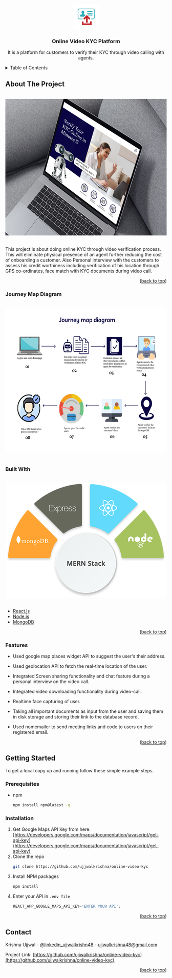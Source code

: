 <div id="top"></div>


<!-- PROJECT LOGO -->
<br />
<div align="center">
  <a href="https://github.com/ujjwalkrishna/online-video-kyc">
    <img src="frontend/public/android-chrome-512x512.png" alt="Logo" width="80" height="80">
  </a>

<h3 align="center">Online Video KYC Platform</h3>

  <p align="center">
    It is a platform for customers to verify their KYC through video calling with agents.
  </p>
</div>



<!-- TABLE OF CONTENTS -->
<details>
  <summary>Table of Contents</summary>
  <ol>
    <li>
      <a href="#about-the-project">About The Project</a>
       <ul>
        <li><a href="#journey-map">Journey Map Diagram</a></li>
      </ul>
      <ul>
        <li><a href="#built-with">Built With</a></li>
      </ul>
       <ul>
        <li><a href="#features">Features</a></li>
      </ul>
    </li>
    <li>
      <a href="#getting-started">Getting Started</a>
      <ul>
        <li><a href="#prerequisites">Prerequisites</a></li>
        <li><a href="#installation">Installation</a></li>
      </ul>
    </li>
    <li><a href="#contact">Contact</a></li>
  </ol>
</details>



<!-- ABOUT THE PROJECT -->
## About The Project
<br />
<div align="center">
  <a href="https://github.com/ujjwalkrishna/online-video-kyc">
    <img src="frontend\src\assets\images\github_home_image.png" alt="Journey Map Diagram" width="712" height="426">
  </a>
</div>
<br />

This project is about doing online KYC through video verification process. This will eliminate physical presence of an agent further reducing the cost of onboarding a customer.
Also Personal interview with the customers to assess his credit worthiness including verification of his location through GPS co-ordinates, face match with KYC 
documents during video call.

<p align="right">(<a href="#top">back to top</a>)</p>

### Journey Map Diagram
<br />
<div align="center">
  <a href="https://github.com/ujjwalkrishna/online-video-kyc">
    <img src="frontend\src\assets\images\journey_map_diagram.png" alt="Journey Map Diagram" width="700" height="450">
  </a>
</div>
<br />

### Built With
<br />
<div align="center">
  <a href="https://github.com/ujjwalkrishna/online-video-kyc">
    <img src="frontend\src\assets\images\tech_stack.png" alt="Journey Map Diagram" width="500" height="356">
  </a>
</div>
<br />

* [React.js](https://reactjs.org/)
* [Node.js](https://nodejs.org/)
* [MongoDB](https://www.mongodb.com/)


<p align="right">(<a href="#top">back to top</a>)</p>

### Features

* Used google map places widget API to suggest the user's their address.

* Used geolocation API to fetch the real-time location of the user.

* Integrated Screen sharing functionality and chat feature during a personal interview on the video call.

* Integrated video downloading functionality during video-call.

* Realtime face capturing of user.

* Taking all important documents as input from the user and saving them in disk storage and storing their link to the database record.

* Used nomemailer to send meeting links and code to users on their registered email.

<p align="right">(<a href="#top">back to top</a>)</p>

<!-- GETTING STARTED -->
## Getting Started

To get a local copy up and running follow these simple example steps.

### Prerequisites

* npm
  ```sh
  npm install npm@latest -g
  ```

### Installation

1. Get Google Maps API Key from here: [https://developers.google.com/maps/documentation/javascript/get-api-key](https://developers.google.com/maps/documentation/javascript/get-api-key)
2. Clone the repo
   ```sh
   git clone https://github.com/ujjwalkrishna/online-video-kyc
   ```
3. Install NPM packages
   ```sh
   npm install
   ```
4. Enter your API in `.env file`
   ```js
   REACT_APP_GOOGLE_MAPS_API_KEY='ENTER YOUR API';
   ```

<p align="right">(<a href="#top">back to top</a>)</p>



<!-- CONTACT -->
## Contact

Krishna Ujjwal - [@linkedin_ujjwalkrishn48](https://www.linkedin.com/in/ujjwalkrishna48/) - ujjwalkrishna48@gmail.com

Project Link: [https://github.com/ujjwalkrishna/online-video-kyc](https://github.com/ujjwalkrishna/online-video-kyc)

<p align="right">(<a href="#top">back to top</a>)</p>